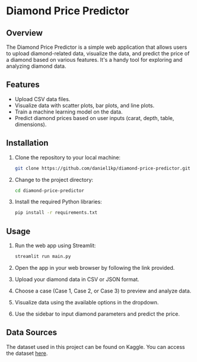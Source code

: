# Diamond Price Predictor

## Overview

The Diamond Price Predictor is a simple web application that allows users to upload diamond-related data, visualize the data, and predict the price of a diamond based on various features. It's a handy tool for exploring and analyzing diamond data.

## Features

- Upload CSV data files.
- Visualize data with scatter plots, bar plots, and line plots.
- Train a machine learning model on the data.
- Predict diamond prices based on user inputs (carat, depth, table, dimensions).

## Installation

1. Clone the repository to your local machine:

   ```bash
   git clone https://github.com/daniel1kp/diamond-price-predictor.git

2. Change to the project directory:

   ```bash
   cd diamond-price-predictor

3. Install the required Python libraries:

   ```bash
   pip install -r requirements.txt

## Usage

1. Run the web app using Streamlit:

   ```bash
   streamlit run main.py

2. Open the app in your web browser by following the link provided.

3. Upload your diamond data in CSV or JSON format.

4. Choose a case (Case 1, Case 2, or Case 3) to preview and analyze data.

5. Visualize data using the available options in the dropdown.

6. Use the sidebar to input diamond parameters and predict the price.


## Data Sources

The dataset used in this project can be found on Kaggle. You can access the dataset [here](https://www.kaggle.com/datasets/shivam2503/diamonds). 
